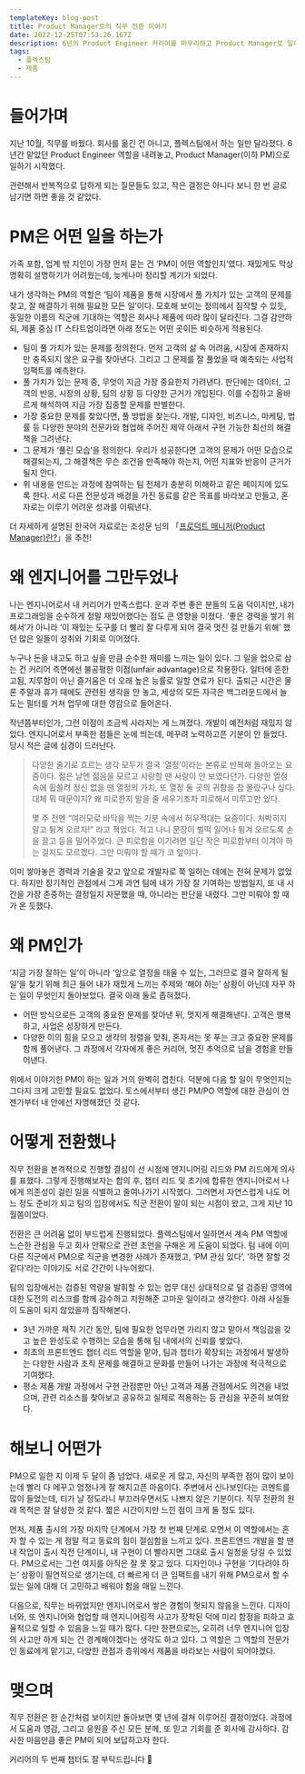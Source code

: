 ```yaml
---
templateKey: blog-post
title: Product Manager로의 직무 전환 이야기
date: 2022-12-25T07:53:26.167Z
description: 6년의 Product Engineer 커리어를 마무리하고 Product Manager로 일하게 된 이야기.
tags:
  - 플렉스팀
  - 제품
---
```

# 들어가며

지난 10월, 직무를 바꿨다. 회사를 옮긴 건 아니고, 플렉스팀에서 하는 일만 달라졌다. 6년간 맡았던 Product Engineer 역할을 내려놓고, Product Manager(이하 PM)으로 일하기 시작했다.

관련해서 반복적으로 답하게 되는 질문들도 있고, 작은 결정은 아니다 보니 한 번 글로 남기면 하면 좋을 것 같았다.

# PM은 어떤 일을 하는가

가족 포함, 업계 밖 지인이 가장 먼저 묻는 건 ‘PM이 어떤 역할인지’였다. 재밌게도 막상 명확히 설명하기가 어려웠는데, 늦게나마 정리할 계기가 되었다.

내가 생각하는 PM의 역할은 ‘팀이 제품을 통해 시장에서 풀 가치가 있는 고객의 문제를 찾고, 잘 해결하기 위해 필요한 모든 일’이다. 모호해 보이는 정의에서 짐작할 수 있듯, 동일한 이름의 직군에 기대하는 역할은 회사나 제품에 따라 많이 달라진다. 그걸 감안하되, 제품 중심 IT 스타트업이라면 아래 정도는 어떤 곳이든 비슷하게 적용된다.

- 팀이 풀 가치가 있는 문제를 정의한다. 먼저 고객의 삶 속 어려움, 시장에 존재하지만 충족되지 않은 요구를 찾아낸다. 그리고 그 문제를 잘 풀었을 때 예측되는 사업적 임팩트를 예측한다.
- 풀 가치가 있는 문제 중, 무엇이 지금 가장 중요한지 가려낸다. 판단에는 데이터, 고객의 반응, 시장의 상황, 팀의 상황 등 다양한 근거가 개입된다. 이를 수집하고 올바르게 해석하여 지금 가장 집중할 문제를 판별한다.
- 가장 중요한 문제를 찾았다면, 풀 방법을 찾는다. 개발, 디자인, 비즈니스, 마케팅, 법률 등 다양한 분야의 전문가와 협업해 주어진 제약 아래서 구현 가능한 최선의 해결책을 그려낸다.
- 그 문제가 ‘풀린 모습‘을 정의한다. 우리가 성공한다면 고객의 문제가 어떤 모습으로 해결되는지, 그 해결책은 무슨 조건을 만족해야 하는지, 어떤 지표와 반응이 근거가 될지 안다.
- 위 내용을 만드는 과정에 참여하는 팀 전체가 충분히 이해하고 같은 페이지에 있도록 한다. 서로 다른 전문성과 배경을 가진 동료를 같은 목표를 바라보고 만들고, 혼자로는 이루기 어려운 성과를 이뤄낸다.

더 자세하게 설명된 한국어 자료로는 조성문 님의 「[프로덕트 매니저(Product Manager)란?](https://sungmooncho.com/2012/01/16/product-manager/)」을 추천!

# 왜 엔지니어를 그만두었나

나는 엔지니어로서 내 커리어가 만족스럽다. 운과 주변 좋은 분들의 도움 덕이지만, 내가 프로그래밍을 순수하게 정말 재밌어했다는 점도 큰 영향을 미쳤다. ‘좋은 경력을 쌓기 위해서’가 아니라 ‘이 재밌는 도구를 더 빨리 잘 다루게 되어 결국 멋진 걸 만들기 위해’ 했던 많은 일들이 성취와 기회로 이어졌다. 

누구나 돈을 내고도 하고 싶을 만큼 순수한 재미를 느끼는 일이 있다. 그 일을 업으로 삼는 건 커리어 측면에선 불공평한 이점(unfair advantage)으로 작용한다. 일터에 흔한 고됨, 지루함이 아닌 즐거움은 더 오래 높은 능률로 일할 연료가 된다. 출퇴근 시간은 물론 주말과 휴가 때에도 관련된 생각을 안 놓고, 세상의 모든 자극은 백그라운드에서 늘 도는 필터를 거쳐 업무에 대한 영감으로 들어온다.

작년쯤부터인가, 그런 이점이 조금씩 사라지는 게 느껴졌다. 개발이 예전처럼 재밌지 않았다. 엔지니어로서 부족한 점들은 눈에 띄는데, 메꾸려 노력하고픈 기분이 안 들었다. 당시 적은 글에 심경이 드러난다.

> 다양한 줄기로 흐르는 생각 모두가 결국 ‘열정’이라는 본류로 반복해 돌아오는 요즘이다. 젊은 날엔 젊음을 모르고 사랑할 땐 사랑이 안 보였다던가. 다양한 열정 속에 휩쓸려 정신 없을 땐 열정의 가치, 또 열정 둘 곳의 귀함을 참 몰랐구나 싶다. 대체 뭐 때문이지? 왜 피로한지 말을 줄 세우기조차 피로해서 미루고만 있다.  
>  
> 몇 주 전엔 “여러모로 바닥을 찍는 기분 속에서 허우적대는 요즘이다. 처박히지 말고 튕겨 오르자!” 라고 적었다. 적고 나니 문장이 벌떡 일어나 튕겨 오르도록 손을 끌고 등을 밀어주었다. 큰 피로함을 이기려면 일단 작은 피로함부터 이겨야 하는 걸지도 모르겠다. 그만 미뤄야 할 때가 코 앞이다.

이미 쌓아놓은 경력과 기술을 갖고 앞으로 개발자로 쭉 일하는 데에는 전혀 문제가 없었다. 하지만 장기적인 관점에서 그게 과연 팀에 내가 가장 잘 기여하는 방법일지, 또 내 시간을 가장 존중하는 결정일지 자문했을 때, 아니라는 판단을 내렸다. 그만 미뤄야 할 때가 온 듯했다.

# 왜 PM인가

‘지금 가장 잘하는 일’이 아니라 ‘앞으로 열정을 태울 수 있는, 그러므로 결국 잘하게 될 일’을 찾기 위해 최근 들어 내가 재밌게 느끼는 주제와 ‘해야 하는’ 상황이 아닌데 자꾸 하는 일이 무엇인지 돌아보았다. 결국 아래 둘로 좁혀졌다.

- 어떤 방식으로든 고객의 중요한 문제를 찾아낸 뒤, 멋지게 해결해낸다. 고객은 행복하고, 사업은 성장하게 만든다.
- 다양한 이의 힘을 모으고 생각의 정렬을 맞춰, 혼자서는 못 푸는 크고 중요한 문제를 함께 풀어낸다. 그 과정에서 각자에게 좋은 커리어, 멋진 추억으로 남을 경험을 만들어낸다.

위에서 이야기한 PM이 하는 일과 거의 완벽히 겹친다. 덕분에 다음 할 일이 무엇인지는 그다지 크게 고민할 필요도 없었다. 토스에서부터 생긴 PM/PO 역할에 대한 관심이 언젠가부터 내 안에선 자명해졌던 것 같다.

# 어떻게 전환했나

직무 전환을 본격적으로 진행할 결심이 선 시점에 엔지니어링 리드와 PM 리드에게 의사를 표했다. 그렇게 진행해보자는 합의 후, 챕터 리드 및 초기에 합류한 엔지니어로서 나에게 의존성이 걸린 일을 식별하고 줄여나가기 시작했다. 그러면서 자연스럽게 나도 어느 정도 준비가 되고 팀의 입장에서도 직군 전환이 말이 되는 시점이 왔고, 그게 지난 10월쯤이었다.

전환은 큰 어려움 없이 부드럽게 진행되었다. 플렉스팀에서 일하면서 계속 PM 역할에 느슨한 관심을 두고 회사 안팎으로 관련 조언을 구해온 게 도움이 되었다. 팀 내에 이미 다른 직군에서 PM으로 직군을 변경한 사례가 존재했고, ‘PM 관심 있다’, ‘하면 잘할 것 같다’라는 이야기도 서로 간간이 나누어왔다.

팀의 입장에서는 검증된 역량을 발휘할 수 있는 업무 대신 상대적으로 덜 검증된 영역에 대한 도전의 리스크를 함께 감수하고 지원해준 고마운 일이라고 생각한다. 아래 사실들이 도움이 되지 않았을까 짐작해본다.

- 3년 가까운 재직 기간 동안, 팀에 필요한 업무라면 가리지 않고 맡아서 책임감을 갖고 높은 완성도로 수행하는 모습을 통해 팀 내에서의 신뢰를 쌓았다.
- 최초의 프론트엔드 챕터 리드 역할을 맡아, 팀과 챕터가 확장되는 과정에서 발생하는 다양한 사람과 조직 문제를 해결하고 문화를 만들어 나가는 과정에 적극적으로 기여했다.
- 평소 제품 개발 과정에서 구현 관점뿐만 아닌 고객과 제품 관점에서도 의견을 내었으며, 관련 리소스를 찾아보고 공유하고 실제로 적용하는 등 관심을 꾸준히 보여왔다.

# 해보니 어떤가

PM으로 일한 지 이제 두 달이 좀 넘었다. 새로운 게 많고, 자신의 부족한 점이 많이 보이는데 빨리 다 메꾸고 엄청나게 잘 해지고픈 마음이다. 주변에서 신나보인다는 코멘트를 많이 들었는데, 티가 날 정도라니 부끄러우면서도 나쁘지 않은 기분이다. 직무 전환의 원래 목적은 잘 달성한 것 같다. 짧은 시간이지만 느낀 점이 크게 둘 정도 있다.

먼저, 제품 출시의 가장 마지막 단계에서 가장 첫 번째 단계로 오면서 이 역할에서는 혼자 할 수 있는 게 정말 적고 동료의 힘이 절심함을 느끼고 있다. 프론트엔드 개발을 할 땐 내 작업이 출시 직전 단계이니, 내 구현이 더 빨라지면 그대로 출시 일정을 당길 수 있었다. PM으로서는 그런 여지를 아직은 잘 못 찾고 있다. 디자인이나 구현을 ‘기다려야 하는’ 상황이 필연적으로 생기는데, 더 빠르게 더 큰 임팩트를 내기 위해 PM으로서 할 수 있는 일에 대해 더 고민하고 배워야 함을 매일 느낀다.

다음으로, 직무는 바뀌었지만 엔지니어로서 쌓은 경험이 헛되지 않음을 느낀다. 디자이너와, 또 엔지니어와 협업할 때 엔지니어링적 사고가 장착된 덕에 미리 함정을 피하고 효율적으로 일할 수 있음을 느낄 때가 많다. 다만 한편으로는, 오히려 너무 엔지니어 입장의 사고만 하게 되는 건 경계해야겠다는 생각도 하고 있다. 그 역할은 그 역할의 전문가인 동료에게 맡기고, 다양한 관점과 층위에서 제품을 바라보는 사람이 되어야겠다.

# 맺으며

직무 전환은 한 순간처럼 보이지만 돌아보면 몇 년에 걸쳐 이루어진 결정이었다. 과정에서 도움과 영감, 그리고 응원을 주신 모든 분께, 또 믿고 기회를 준 회사에 감사하다. 감사한 마음만큼 좋은 PM이 되어 보답하고자 한다.

커리어의 두 번째 챕터도 잘 부탁드립니다 🙂
